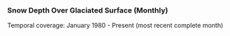 ### Snow Depth Over Glaciated Surface (Monthly)
Temporal coverage: January 1980 - Present (most recent complete month)
